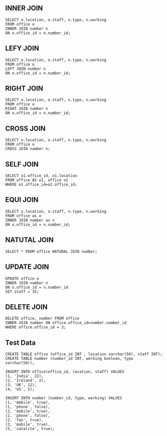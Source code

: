 ## INNER JOIN
```mysql
SELECT o.location, o.staff, n.type, n.working    
FROM office o   
INNER JOIN number n    
ON o.office_id = n.number_id; 
```

## LEFY JOIN
```mysql
SELECT o.location, o.staff, n.type, n.working    
FROM office o   
LEFT JOIN number n    
ON o.office_id = n.number_id; 
```

## RIGHT JOIN
```mysql
SELECT o.location, o.staff, n.type, n.working    
FROM office o   
RIGHT JOIN number n    
ON o.office_id = n.number_id; 
```

## CROSS JOIN
```mysql
SELECT o.location, o.staff, n.type, n.working 
FROM office o  
CROSS JOIN number n;
```

## SELF JOIN
```mysql
SELECT o1.office_id, o1.location
FROM office AS o1, office o2  
WHERE o1.office_id=o2.office_id;
```

## EQUI JOIN
```mysql
SELECT o.location, o.staff, n.type, n.working
FROM office as o   
INNER JOIN number as n    
ON o.office_id = n.number_id;
```

## NATUTAL JOIN
```mysql
SELECT * FROM office NATURAL JOIN number; 
```

## UPDATE JOIN
```mysql
UPDATE office o
INNER JOIN number n 
ON o.office_id = n.number_id  
SET staff = 35;
```

## DELETE JOIN
```mysql
DELETE office, number FROM office
INNER JOIN number ON office.office_id=number.number_id
WHERE office.office_id = 3; 
```

## Test Data
```mysql
CREATE TABLE office (office_id INT , location varchar(50), staff INT);  
CREATE TABLE number (number_id INT, working boolean, type varchar(50)); 

INSERT INTO office(office_id, location, staff) VALUES  
(1, 'India', 22),  
(2, 'Ireland', 2), 
(3, 'UK', 12),
(4, 'US', 2); 

INSERT INTO number (number_id, type, working) VALUES  
(1, 'mobile', true),  
(1, 'phone', false),  
(2, 'mobile', true),  
(2, 'phone', false),  
(2, 'fax', true),
(3, 'mobile', true),
(5, 'satalite', true);
```